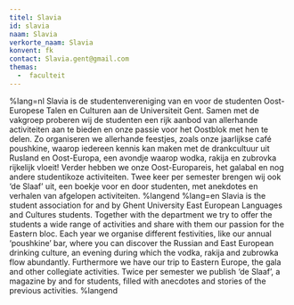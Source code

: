 ```yaml
---
titel: Slavia
id: slavia
naam: Slavia
verkorte_naam: Slavia
konvent: fk
contact: Slavia.gent@gmail.com
themas:
  -  faculteit
---
```

%lang=nl 
Slavia is de studentenvereniging van en voor de studenten Oost-Europese Talen en Culturen aan de Universiteit Gent. Samen met de vakgroep proberen wij de studenten een rijk aanbod van allerhande activiteiten aan te bieden en onze passie voor het Oostblok met hen te delen. Zo organiseren we allerhande feestjes, zoals onze jaarlijkse café poushkine, waarop iedereen kennis kan maken met de drankcultuur uit Rusland en Oost-Europa, een avondje waarop wodka, rakija en zubrovka rijkelijk vloeit! Verder hebben we onze Oost-Europareis, het galabal en nog andere studentikoze activiteiten. Twee keer per semester brengen wij ook ‘de Slaaf’ uit, een boekje voor en door studenten, met anekdotes en verhalen van afgelopen activiteiten. 
%langend 
%lang=en 
Slavia is the student association for and by Ghent University East European Languages and Cultures students. Together with the department we try to offer the students a wide range of activities and share with them our passion for the Eastern bloc. Each year we organise different festivities, like our annual ‘poushkine’ bar, where you can discover the Russian and East European drinking culture, an evening during which the vodka, rakija and zubrowka flow abundantly. Furthermore we have our trip to Eastern Europe, the gala and other collegiate activities. Twice per semester we publish ‘de Slaaf’, a magazine by and for students, filled with anecdotes and stories of the previous activities. 
%langend

